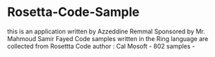 # Rosetta-Code-Sample
this is an application written by Azzeddine Remmal Sponsored by Mr. Mahmoud Samir Fayed Code samples written in the Ring language are collected from Rosettta Code author : Cal Mosoft - 802 samples - 

